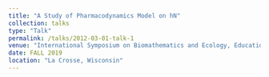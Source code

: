```yaml
---
title: "A Study of Pharmacodynamics Model on hN"
collection: talks
type: "Talk"
permalink: /talks/2012-03-01-talk-1
venue: "International Symposium on Biomathematics and Ecology, Education and Research, University of Wisconsin"
date: FALL 2019
location: "La Crosse, Wisconsin"
---
```



